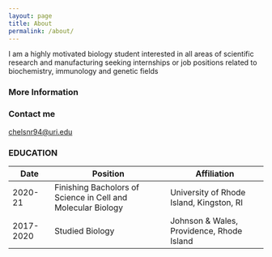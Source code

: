 ```yaml
---
layout: page
title: About
permalink: /about/
---
```


I am a highly motivated biology student interested in all areas of scientific research and manufacturing seeking internships or job positions related to
biochemistry, immunology and genetic fields

### More Information



### Contact me

[chelsnr94@uri.edu](mailto:chelsnr94@uri.edu)




### EDUCATION

Date|Position| Affiliation
--|--|--
2020-21 |	Finishing Bacholors of Science in Cell and Molecular Biology | University of Rhode Island, Kingston, RI
 2017-2020 |	Studied Biology | Johnson & Wales, Providence, Rhode Island


